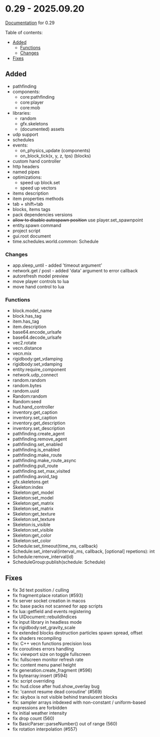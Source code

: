 # 0.29 - 2025.09.20

[Documentation](https://github.com/MihailRis/VoxelEngine-Cpp/tree/release-0.29/doc/en/main-page.md) for 0.29

Table of contents:

- [Added](#added)
    - [Functions](#functions)
    - [Changes](#changes)
- [Fixes](#fixes)

## Added

- pathfinding
- components:
    - core:pathfinding
    - core:player
    - core:mob
- libraries:
    - random
    - gfx.skeletons
    - (documented) assets
- udp support
- schedules
- events:
    - on_physics_update (components)
    - on_block_tick(x, y, z, tps) (blocks)
- custom hand controller
- http headers
- named pipes
- optimizations:
    - speed up block.set
    - speed up vectors
- items description
- item properties methods
- tab + shift+tab
- blocks, items tags
- pack dependencies versions
- ~~allow to disable autospawn position~~ use player.set_spawnpoint
- entity.spawn command
- project script
- gui.root document
- time.schedules.world.common: Schedule

### Changes

- app.sleep_until - added 'timeout argument'
- network.get / post - added 'data' argument to error callback
- autorefresh model preview
- move player controls to lua
- move hand control to lua

### Functions

- block.model_name
- block.has_tag
- item.has_tag
- item.description
- base64.encode_urlsafe
- base64.decode_urlsafe
- vec2.rotate
- vecn.distance
- vecn.mix
- rigidbody:get_vdamping
- rigidbody:set_vdamping
- entity:require_component
- network.udp_connect
- random.random
- random.bytes
- random.uuid
- Random:random
- Random:seed
- hud.hand_controller
- inventory.get_caption
- inventory.set_caption
- inventory.get_description
- inventory.set_description
- pathfinding.create_agent
- pathfinding.remove_agent
- pathfinding.set_enabled
- pathfinding.is_enabled
- pathfinding.make_route
- pathfinding.make_route_async
- pathfinding.pull_route
- pathfinding.set_max_visited
- pathfinding.avoid_tag
- gfx.skeletons.get
- Skeleton:index
- Skeleton:get_model
- Skeleton:set_model
- Skeleton:get_matrix
- Skeleton:set_matrix
- Skeleton:get_texture
- Skeleton:set_texture
- Skeleton:is_visible
- Skeleton:set_visible
- Skeleton:get_color
- Skeleton:set_color
- Schedule:set_timeout(time_ms, callback)
- Schedule:set_interval(interval_ms, callback, [optional] repetions): int
- Schedule:remove_interval(id)
- ScheduleGroup:publish(schedule: Schedule)

## Fixes

- fix 3d text position / culling
- fix fragment:place rotation (#593)
- fix server socket creation in macos
- fix: base packs not scanned for app scripts
- fix lua::getfield and events registering
- fix UIDocument::rebuildIndices
- fix input library in headless mode
- fix rigidbody:set_gravity_scale
- fix extended blocks destruction particles spawn spread, offset
- fix shaders recompiling
- fix: C++ vecn functions precision loss
- fix coroutines errors handling
- fix: viewport size on toggle fullscreen
- fix: fullscreen monitor refresh rate
- fix: content menu panel height
- fix generation.create_fragment (#596)
- fix bytearray:insert (#594)
- fix: script overriding
- fix: hud.close after hud.show_overlay bug
- fix: 'cannot resume dead coroutine' (#569)
- fix: skybox is not visible behind translucent blocks
- fix: sampler arrays inbdexed with non-constant / uniform-based expressions are forbidden
- fix initial weather intensity
- fix drop count (560)
- fix BasicParser::parseNumber() out of range (560)
- fix rotation interpolation (#557)
